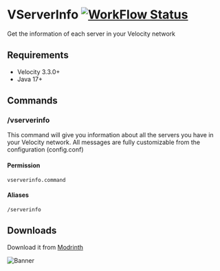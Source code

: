 # VServerInfo [![WorkFlow Status](https://img.shields.io/github/actions/workflow/status/4drian3d/VServerInfo/gradle.yml?style=flat-square)](https://github.com/4drian3d/VServerInfo/actions/workflows/maven.yml)
Get the information of each server in your Velocity network

## Requirements
- Velocity 3.3.0+
- Java 17+

## Commands

### /vserverinfo

This command will give you information about all the servers you have in your Velocity network.
All messages are fully customizable from the configuration (config.conf)

#### Permission
`vserverinfo.command`

#### Aliases
`/serverinfo`


## Downloads

Download it from [Modrinth](https://modrinth.com/plugin/vserverinfo)


![Banner](https://i.imgur.com/yRJT77Q.png)
